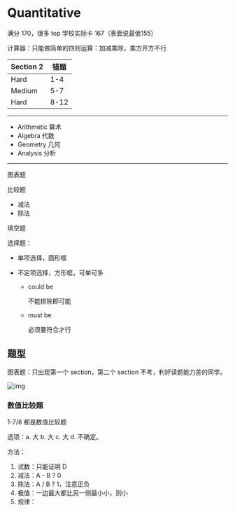 # Quantitative

满分 170，很多 top 学校实际卡 167（表面说最低155）

计算器：只能做简单的四则运算：加减乘除，乘方开方不行

| Section 2 | 错题 |
| --------- | ---- |
| Hard      | 1-4  |
| Medium    | 5-7  |
| Hard      | 8-12 |

---

- Arithmetic 算术
- Algebra 代数
- Geometry 几何
- Analysis 分析

---

图表题

比较题

- 减法
- 除法

填空题

选择题：

- 单项选择，圆形框

- 不定项选择，方形框，可单可多

  - could be

    不能排除即可能

  - must be

    必须要符合才行


## 题型

图表题：只出现第一个 section，第二个 section 不考，利好读题能力差的同学。

![img](https://cdn.jsdelivr.net/gh/davidliuk/images@master/blog/6c67944d93164606b57fc556327dc9a7.jpeg)

### 数值比较题

1-7/8 都是数值比较题

选项：a. 大 b. 大 c. 大 d. 不确定。

方法：

1. 试数：只能证明 D
2. 减法：A - B ? 0
3. 除法：A / B ? 1，注意正负
4. 极值：一边最大都比另一侧最小小，则小
5. 规律：

